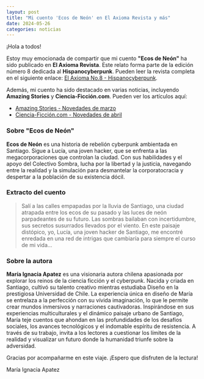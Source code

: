 ```yaml
---
layout: post
title: "Mi cuento 'Ecos de Neón' en El Axioma Revista y más"
date: 2024-05-26
categories: noticias
---
```


¡Hola a todos!

Estoy muy emocionada de compartir que mi cuento **"Ecos de Neón"** ha sido publicado en **El Axioma Revista**. Este relato forma parte de la edición número 8 dedicada al **Hispanocyberpunk**. Pueden leer la revista completa en el siguiente enlace: [El Axioma No.8 - Hispanocyberpunk](https://lektu.com/l/el-axioma/el-axioma-no8-hispanocyberpunk/22856).

Además, mi cuento ha sido destacado en varias noticias, incluyendo **Amazing Stories** y **Ciencia-Ficción.com**. Pueden ver los artículos aquí:
- [Amazing Stories - Novedades de marzo](https://amazingstories.com/2024/04/novedades-de-marzo-5/)
- [Ciencia-Ficción.com - Novedades de abril](https://www.ciencia-ficcion.com/novedad/aldia/2024/rev202404132207.php)

### Sobre "Ecos de Neón"

**Ecos de Neón** es una historia de rebelión cyberpunk ambientada en Santiago. Sigue a Lucía, una joven hacker, que se enfrenta a las megacorporaciones que controlan la ciudad. Con sus habilidades y el apoyo del Colectivo Sombra, lucha por la libertad y la justicia, navegando entre la realidad y la simulación para desmantelar la corporatocracia y despertar a la población de su existencia dócil.

### Extracto del cuento

> Salí a las calles empapadas por la lluvia de Santiago, una ciudad atrapada entre los ecos de su pasado y las luces de neón parpadeantes de su futuro. Las sombras bailaban con incertidumbre, sus secretos susurrados llevados por el viento. En este paisaje distópico, yo, Lucía, una joven hacker de Santiago, me encontré enredada en una red de intrigas que cambiaría para siempre el curso de mi vida...

### Sobre la autora

**María Ignacia Apatez** es una visionaria autora chilena apasionada por explorar los reinos de la ciencia ficción y el cyberpunk. Nacida y criada en Santiago, cultivó su talento creativo mientras estudiaba Diseño en la prestigiosa Universidad de Chile. La experiencia única en diseño de María se entrelaza a la perfección con su vívida imaginación, lo que le permite crear mundos inmersivos y narraciones cautivadoras. Inspirándose en sus experiencias multiculturales y el dinámico paisaje urbano de Santiago, María teje cuentos que ahondan en las profundidades de los desafíos sociales, los avances tecnológicos y el indomable espíritu de resistencia. A través de su trabajo, invita a los lectores a cuestionar los límites de la realidad y visualizar un futuro donde la humanidad triunfe sobre la adversidad.

Gracias por acompañarme en este viaje. ¡Espero que disfruten de la lectura!

María Ignacia Apatez
